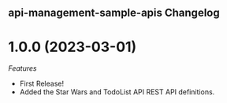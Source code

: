 ## api-management-sample-apis Changelog

<a name="1.0.0"></a>
# 1.0.0 (2023-03-01)

*Features*
* First Release!
* Added the Star Wars and TodoList API REST API definitions.

